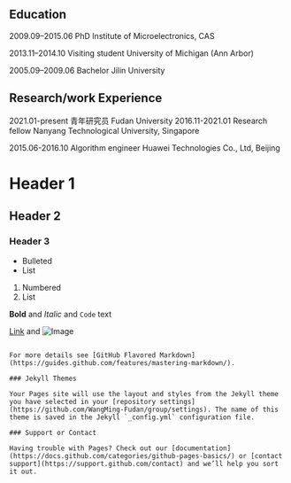 ## Education
2009.09–2015.06   PhD   Institute of Microelectronics, CAS

2013.11–2014.10   Visiting student   University of Michigan (Ann Arbor)

2005.09–2009.06   Bachelor   Jilin University


## Research/work Experience
2021.01-present   青年研究员 Fudan University
2016.11-2021.01   Research fellow   Nanyang Technological University, Singapore

2015.06-2016.10   Algorithm engineer   Huawei Technologies Co., Ltd, Beijing

# Header 1
## Header 2
### Header 3

- Bulleted
- List

1. Numbered
2. List

**Bold** and _Italic_ and `Code` text

[Link](url) and ![Image](src)
```

For more details see [GitHub Flavored Markdown](https://guides.github.com/features/mastering-markdown/).

### Jekyll Themes

Your Pages site will use the layout and styles from the Jekyll theme you have selected in your [repository settings](https://github.com/WangMing-Fudan/group/settings). The name of this theme is saved in the Jekyll `_config.yml` configuration file.

### Support or Contact

Having trouble with Pages? Check out our [documentation](https://docs.github.com/categories/github-pages-basics/) or [contact support](https://support.github.com/contact) and we’ll help you sort it out.
